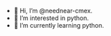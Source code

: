 - 👋 Hi, I’m @neednear-cmex.
- 👀 I’m interested in python.
- 🌱 I’m currently learning python.

<!---
neednear-cmex/neednear-cmex is a ✨ special ✨ repository because its `README.md` (this file) appears on your GitHub profile.
You can click the Preview link to take a look at your changes.
--->
